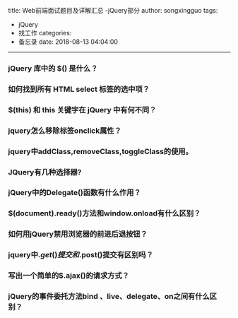title: Web前端面试题目及详解汇总 -jQuery部分
author: songxingguo
tags:
  - jQuery
  - 找工作
categories:
  - 备忘录
date: 2018-08-13 04:04:00
---
### jQuery 库中的 $() 是什么？
 
 ### 如何找到所有 HTML select 标签的选中项？
 
 ### $(this) 和 this 关键字在 jQuery 中有何不同？
 
 ### jquery怎么移除标签onclick属性？
 
 ### jquery中addClass,removeClass,toggleClass的使用。
 
### JQuery有几种选择器?
 
### jQuery中的Delegate()函数有什么作用？
 
### $(document).ready()方法和window.onload有什么区别？
 
### 如何用jQuery禁用浏览器的前进后退按钮？
 
### jquery中$.get()提交和$.post()提交有区别吗？
 
### 写出一个简单的$.ajax()的请求方式？

### jQuery的事件委托方法bind 、live、delegate、on之间有什么区别？
